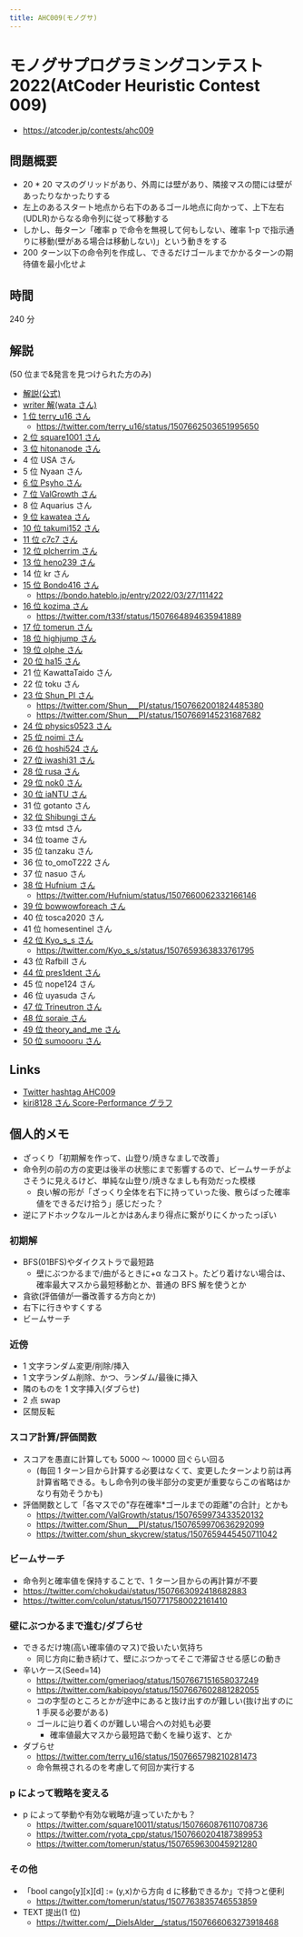 ```yaml
---
title: AHC009(モノグサ)
---
```


# モノグサプログラミングコンテスト 2022(AtCoder Heuristic Contest 009)

- https://atcoder.jp/contests/ahc009

## 問題概要

- 20 \* 20 マスのグリッドがあり、外周には壁があり、隣接マスの間には壁があったりなかったりする
- 左上のあるスタート地点から右下のあるゴール地点に向かって、上下左右(UDLR)からなる命令列に従って移動する
- しかし、毎ターン「確率 p で命令を無視して何もしない、確率 1-p で指示通りに移動(壁がある場合は移動しない)」という動きをする
- 200 ターン以下の命令列を作成し、できるだけゴールまでかかるターンの期待値を最小化せよ

## 時間

240 分

## 解説

(50 位まで&発言を見つけられた方のみ)

- [解説(公式)](https://atcoder.jp/contests/ahc009/editorial)
- [writer 解(wata さん)](https://twitter.com/wata_orz/status/1507660020963414016)
- [1 位 terry_u16 さん](https://twitter.com/terry_u16/status/1507660599001780226)
  - https://twitter.com/terry_u16/status/1507662503651995650
- [2 位 square1001 さん](https://twitter.com/square10011/status/1507660876110708736)
- [3 位 hitonanode さん](https://twitter.com/rsat__m/status/1507663533139718145)
- 4 位 USA さん
- 5 位 Nyaan さん
- [6 位 Psyho さん](https://twitter.com/FakePsyho/status/1507664421132324869)
- [7 位 ValGrowth さん](https://twitter.com/ValGrowth/status/1507659973433520132)
- 8 位 Aquarius さん
- [9 位 kawatea さん](https://twitter.com/kawatea03/status/1507660902794817537)
- [10 位 takumi152 さん](https://twitter.com/takumi152/status/1507661320367538176)
- [11 位 c7c7 さん](https://twitter.com/C7C7LL/status/1507660174470787073)
- [12 位 plcherrim さん](https://twitter.com/plcherrim/status/1507663997289451521)
- [13 位 heno239 さん](https://twitter.com/heno_code/status/1507659870123700226)
- 14 位 kr さん
- [15 位 Bondo416 さん](https://twitter.com/bond_cmprog/status/1507659214902407172)
  - https://bondo.hateblo.jp/entry/2022/03/27/111422
- [16 位 kozima さん](https://twitter.com/t33f/status/1507659014636974086)
  - https://twitter.com/t33f/status/1507664894635941889
- [17 位 tomerun さん](https://twitter.com/tomerun/status/1507659630045921280)
- [18 位 highjump さん](https://twitter.com/highjump_425/status/1507662711202926600)
- [19 位 olphe さん](https://twitter.com/_olphe/status/1507659331638276110)
- [20 位 ha15 さん](https://twitter.com/ha15p/status/1507663493272850433)
- 21 位 KawattaTaido さん
- 22 位 toku さん
- [23 位 Shun_PI さん](https://twitter.com/Shun___PI/status/1507659970636292099)
  - https://twitter.com/Shun___PI/status/1507662001824485380
  - https://twitter.com/Shun___PI/status/1507669145231687682
- [24 位 physics0523 さん](https://twitter.com/butsurizuki/status/1507661093166260231)
- [25 位 noimi さん](https://twitter.com/noimi_kyopro/status/1507659006747512836)
- [26 位 hoshi524 さん](https://twitter.com/hoshi524/status/1507667761350475778)
- [27 位 iwashi31 さん](https://twitter.com/iwashi31/status/1507664742110085121)
- [28 位 rusa さん](https://twitter.com/rusa6111/status/1507666559669800961)
- [29 位 nok0 さん](https://twitter.com/nok0_kyopro/status/1507658979475828736)
- [30 位 iaNTU さん](https://twitter.com/iaNTU_/status/1507659307533303812)
- 31 位 gotanto さん
- [32 位 Shibungi さん](https://twitter.com/Shibungi_kyopro/status/1507659462165016576)
- 33 位 mtsd さん
- 34 位 toame さん
- 35 位 tanzaku さん
- 36 位 to_omoT222 さん
- 37 位 nasuo さん
- [38 位 Hufnium さん](https://twitter.com/Hufnium/status/1507659693678039040)
  - https://twitter.com/Hufnium/status/1507660062332166146
- [39 位 bowwowforeach さん](https://twitter.com/bowwowforeach/status/1507661031648096263)
- 40 位 tosca2020 さん
- 41 位 homesentinel さん
- [42 位 Kyo_s_s さん](https://twitter.com/Kyo_s_s/status/1507658893287358470)
  - https://twitter.com/Kyo_s_s/status/1507659363833761795
- 43 位 Rafbill さん
- [44 位 pres1dent さん](https://twitter.com/Preds1dent/status/1507666214687969281)
- 45 位 nope124 さん
- 46 位 uyasuda さん
- [47 位 Trineutron さん](https://twitter.com/trineutron/status/1507661736429916162)
- [48 位 soraie さん](https://twitter.com/soraie_/status/1507669693502406656)
- [49 位 theory_and_me さん](https://twitter.com/theory_and_me/status/1507659669854363654)
- [50 位 sumoooru さん](https://twitter.com/sumoooru/status/1507660018547847170)

## Links

- [Twitter hashtag AHC009](https://twitter.com/hashtag/AHC009)
- [kiri8128 さん Score-Performance グラフ](https://twitter.com/kiri8128/status/1507727139902455808)

## 個人的メモ

- ざっくり「初期解を作って、山登り/焼きなましで改善」
- 命令列の前の方の変更は後半の状態にまで影響するので、ビームサーチがよさそうに見えるけど、単純な山登り/焼きなましも有効だった模様
  - 良い解の形が「ざっくり全体を右下に持っていった後、散らばった確率値をできるだけ拾う」感じだった？
- 逆にアドホックなルールとかはあんまり得点に繋がりにくかったっぽい

### 初期解

- BFS(01BFS)やダイクストラで最短路
  - 壁にぶつかるまで/曲がるときに+α なコスト。たどり着けない場合は、確率最大マスから最短移動とか、普通の BFS 解を使うとか
- 貪欲(評価値が一番改善する方向とか)
- 右下に行きやすくする
- ビームサーチ

### 近傍

- 1 文字ランダム変更/削除/挿入
- 1 文字ランダム削除、かつ、ランダム/最後に挿入
- 隣のものを 1 文字挿入(ダブらせ)
- 2 点 swap
- 区間反転

### スコア計算/評価関数

- スコアを愚直に計算しても 5000 ～ 10000 回ぐらい回る
  - (毎回 1 ターン目から計算する必要はなくて、変更したターンより前は再計算省略できる。もし命令列の後半部分の変更が重要ならこの省略はかなり有効そうかも)
- 評価関数として「各マスでの"存在確率\*ゴールまでの距離"の合計」とかも
  - https://twitter.com/ValGrowth/status/1507659973433520132
  - https://twitter.com/Shun___PI/status/1507659970636292099
  - https://twitter.com/shun_skycrew/status/1507659445450711042

### ビームサーチ

- 命令列と確率値を保持することで、1 ターン目からの再計算が不要
- https://twitter.com/chokudai/status/1507663092418682883
- https://twitter.com/colun/status/1507717580022161410

### 壁にぶつかるまで進む/ダブらせ

- できるだけ塊(高い確率値のマス)で扱いたい気持ち
  - 同じ方向に動き続けて、壁にぶつかってそこで滞留させる感じの動き
- 辛いケース(Seed=14)
  - https://twitter.com/gmeriaog/status/1507667151658037249
  - https://twitter.com/kabipoyo/status/1507667602881282055
  - コの字型のところとかが途中にあると抜け出すのが難しい(抜け出すのに 1 手戻る必要がある)
  - ゴールに辿り着くのが難しい場合への対処も必要
    - 確率値最大マスから最短路で動くを繰り返す、とか
- ダブらせ
  - https://twitter.com/terry_u16/status/1507665798210281473
  - 命令無視されるのを考慮して何回か実行する

### p によって戦略を変える

- p によって挙動や有効な戦略が違っていたかも？
  - https://twitter.com/square10011/status/1507660876110708736
  - https://twitter.com/ryota_cpp/status/1507660204187389953
  - https://twitter.com/tomerun/status/1507659630045921280

### その他

- 「bool cango[y][x][d] := (y,x)から方向 d に移動できるか」で持つと便利
  - https://twitter.com/tomerun/status/1507763835746553859
- TEXT 提出(1 位)
  - https://twitter.com/__DielsAlder__/status/1507666063273918468

